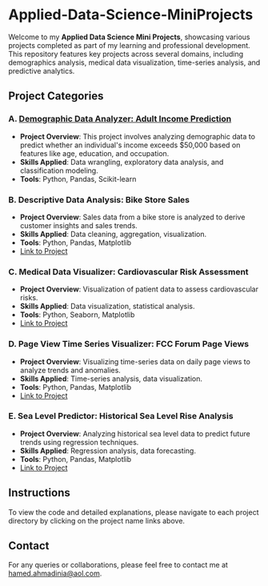 # Applied-Data-Science-MiniProjects
Welcome to my **Applied Data Science Mini Projects**, showcasing various projects completed as part of my learning and professional development. This repository features key projects across several domains, including demographics analysis, medical data visualization, time-series analysis, and predictive analytics.

## Project Categories

### A. [Demographic Data Analyzer: Adult Income Prediction](https://github.com/Hamed-Ahmadinia/Applied-Data-Science-MiniProjects/blob/main/Demographic_Data_Analyzer_Adult_Income.ipynb)
- **Project Overview**: This project involves analyzing demographic data to predict whether an individual's income exceeds $50,000 based on features like age, education, and occupation.
- **Skills Applied**: Data wrangling, exploratory data analysis, and classification modeling.
- **Tools**: Python, Pandas, Scikit-learn  

### B. Descriptive Data Analysis: Bike Store Sales
- **Project Overview**: Sales data from a bike store is analyzed to derive customer insights and sales trends.
- **Skills Applied**: Data cleaning, aggregation, visualization.
- **Tools**: Python, Pandas, Matplotlib  
- [Link to Project](path_to_your_project)

### C. Medical Data Visualizer: Cardiovascular Risk Assessment
- **Project Overview**: Visualization of patient data to assess cardiovascular risks.
- **Skills Applied**: Data visualization, statistical analysis.
- **Tools**: Python, Seaborn, Matplotlib  
- [Link to Project](path_to_your_project)

### D. Page View Time Series Visualizer: FCC Forum Page Views
- **Project Overview**: Visualizing time-series data on daily page views to analyze trends and anomalies.
- **Skills Applied**: Time-series analysis, data visualization.
- **Tools**: Python, Pandas, Matplotlib  
- [Link to Project](path_to_your_project)

### E. Sea Level Predictor: Historical Sea Level Rise Analysis
- **Project Overview**: Analyzing historical sea level data to predict future trends using regression techniques.
- **Skills Applied**: Regression analysis, data forecasting.
- **Tools**: Python, Pandas, Matplotlib  
- [Link to Project](path_to_your_project)

## Instructions

To view the code and detailed explanations, please navigate to each project directory by clicking on the project name links above.

## Contact

For any queries or collaborations, please feel free to contact me at [hamed.ahmadinia@aol.com](mailto:hamed.ahmadinia@aol.com).

